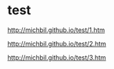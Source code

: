 # test

http://michbil.github.io/test/1.htm

http://michbil.github.io/test/2.htm

http://michbil.github.io/test/3.htm


